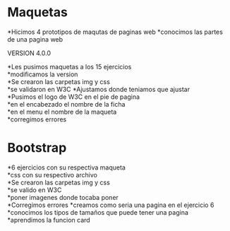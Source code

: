 # Maquetas
*Hicimos 4 prototipos de maqutas de paginas web 
*conocimos las partes de una pagina web<br/>


VERSION 4.0.0<br/>

*Les pusimos maquetas a los 15 ejercicios<br/>
*modificamos la version <br/>
*Se crearon las carpetas img y css<br/>
*se validaron en W3C
*Ajustamos donde teniamos que ajustar<br/>
*Pusimos el logo de W3C en el pie de pagina<br/>
*en el encabezado el nombre de la ficha <br/>
*en el menu el nombre de la maqueta<br/>
*corregimos errores <br/>

# Bootstrap

*6 ejercicios con su respectiva maqueta<br/>
*css con su respectivo archivo <br/>
*Se crearon las carpetas img y css<br/>
*se valido en W3C<br/>
*poner imagenes donde tocaba poner<br/>
*Corregimos errores
*creamos como seria una pagina en el ejercicio 6<br/>
*conocimos los tipos de tamaños que puede tener una pagina <br/>
*aprendimos la funcion card<br/>


